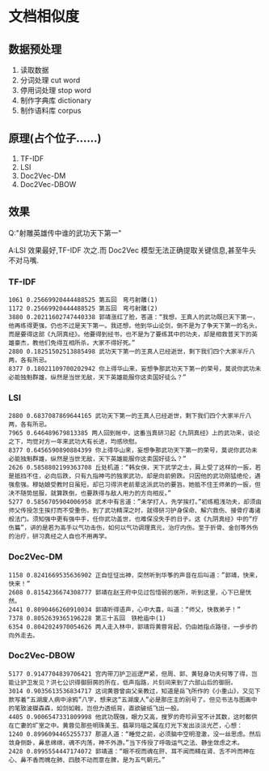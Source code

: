 # 文档相似度

## 数据预处理
1. 读取数据
2. 分词处理 cut word
3. 停用词处理 stop word
4. 制作字典库 dictionary
5. 制作语料库 corpus

## 原理(占个位子......)
1. TF-IDF
2. LSI
3. Doc2Vec-DM
4. Doc2Vec-DBOW

## 效果
Q:"射雕英雄传中谁的武功天下第一"

A:LSI 效果最好,TF-IDF 次之.而 Doc2Vec 模型无法正确提取关键信息,甚至牛头不对马嘴.

### TF-IDF
```
1061 0.25669920444488525 第五回　弯弓射雕(1)
1172 0.25669920444488525 第五回　弯弓射雕(2)
3880 0.20211602747440338 郭靖涨红了脸，答道：“我想，王真人的武功既已天下第一，他再练得更强，仍也不过是天下第一。我还想，他到华山论剑，倒不是为了争天下第一的名头，而是要得这部《九阴真经》。他要得到经书，也不是为了要练其中的功夫，却是相救普天下的英雄豪杰，教他们免得互相所杀，大家不得好死。”
2880 0.18251502513885498 武功天下第一的王真人已经逝世，剩下我们四个大家半斤八两，各有所忌。
8377 0.18021109700202942 你上得华山来，妄想争那武功天下第一的荣号，莫说你武功未必能独魁群雄，纵然是当世无敌，天下英雄能服你这卖国好徒么？”
```

### LSI
```
2880 0.6837087869644165 武功天下第一的王真人已经逝世，剩下我们四个大家半斤八两，各有所忌。
7965 0.646489679813385 两人回到帐中，这番当真研习起《九阴真经》上的武功来，谈论之下，均觉对方一年来武功大有长进，均感欣慰。
8377 0.6456590890884399 你上得华山来，妄想争那武功天下第一的荣号，莫说你武功未必能独魁群雄，纵然是当世无敌，天下英雄能服你这卖国好徒么？”
2626 0.5858802199363708 丘处机道：“韩女侠，天下武学之士，肩上受了这样的一扳，若是抵挡不住，必向后跌，只有九指神丐的独家武功，却是向前俯跌。只因他的武功刚猛绝伦，遇强愈强。穆姑娘受教时日虽短，却已习得洪老前辈这派武功的要旨。她抵不住王师弟的一扳，但决不随势屈服，就算跌倒，也要跌得与敌人用力的方向相反。”
5277 0.5856705904006958 武术中有言道：”未学打人，先学挨打。”初练粗浅功夫，却须由师父传授怎生挨打而不受重伤，到了武功精深之时，就得研习护身保命、解穴救伤、接骨疗毒诸般法门。须知强中更有强中手，任你武功盖世，也难保没失手的日子。这《九阴真经》中的“疗伤篇”，讲的是若为高手以气功击伤，如何以气功调理真元，治疗内伤。至于折骨、金创等外伤的治疗，研习真经之人自也不用再学。
```

### Doc2Vec-DM
```
1158 0.8241669535636902 正自怔怔出神，突然听到华筝的声音在后叫道：”郭靖，快来，快来！”
2608 0.8154236674308777 郭靖在赵王府中见过包惜弱的居所，听到这里，心下已是恍然。
2441 0.8090466260910034 郭靖听得语声，心中大喜，叫道：“师父，快救弟子！”
7378 0.8052639365196228 第三十五回　铁枪庙中(1)
6354 0.8042024970054626 两人走入林中，郭靖将黄蓉背起，仍由她指点路径，一步步的向外走去。
```

### Doc2Vec-DBOW
```
5177 0.9147704839706421 宫内带刀护卫巡逻严紧，但周、郭、黄轻身功夫何等了得，岂能让护卫发见？洪七公识得御厨房的所在，低声指路，片刻间来到了六部山后的御厨。
3014 0.9035613536834717 这词黄蓉曾由父亲教过，知道是岳飞所作的《小重山》，又见下款写着“五湖废人病中涂鸦”八字，想来这“五湖废人”必是那庄主的别号了。但见书法与图画中的笔致波磔森森，如剑如戟，岂但力透纸背，直欲破纸飞出一般。
4405 0.9006547331809998 他武功既强，眼力又高，搜罗的奇珍异宝不计其数，这时都供在亡妻的圹室之中。黄蓉见那些明珠美玉、翡翠玛瑙之属在灯光下发出淡淡光芒，心想：
1240 0.8996094465255737 那道人道：“睡觉之前，必须脑中空明澄澈，没一丝思虑。然后敛身侧卧，鼻息绵绵，魂不内荡，神不外游。”当下传授了呼吸运气之法、静坐敛虑之术。
2428 0.8995554447174072 郭靖道：“眼不视而魂在肝、耳不闻而精在肾、舌不吟而神在心、鼻不香而魄在肺、四肢不动而意在脾，是为五气朝元。”
```

